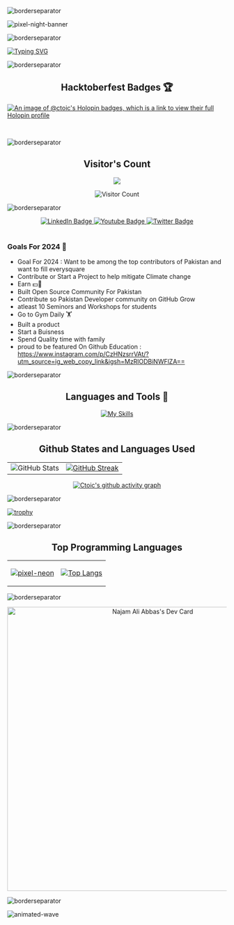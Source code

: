 ![borderseparator](https://github.com/Ctoic/Ctoic/assets/90936436/b0885c98-6e49-4365-93f1-fd2fcaed194c)



![pixel-night-banner](https://github.com/Ctoic/Ctoic/assets/90936436/fab74104-e85f-44fe-aa92-9eb7aba51e30)


![borderseparator](https://github.com/Ctoic/Ctoic/assets/90936436/b0885c98-6e49-4365-93f1-fd2fcaed194c)

[![Typing SVG](https://readme-typing-svg.demolab.com?font=Fira+Code&size=30&pause=1000&center=true&width=435&lines=Hello+Geeks!;I'm+Najam+Ali+Abbas;Let's+Grow+Together;Sophomore;Computer+Science+Student;Python+Enthusiast;Happy+Coding!;I+Know+Nothing;Learning+Never+Stops)](https://git.io/typing-svg)


![borderseparator](https://github.com/Ctoic/Ctoic/assets/90936436/ff2a1e28-a7ad-448e-a20e-cc3a62715e72)



<h2 align="center"> Hacktoberfest Badges 🏆</h2>
  
  [![An image of @ctoic's Holopin badges, which is a link to view their full Holopin profile](https://holopin.me/ctoic)](https://holopin.io/@ctoic)
  
</div>

<br>

![borderseparator](https://github.com/Ctoic/Ctoic/assets/90936436/b0885c98-6e49-4365-93f1-fd2fcaed194c)



<div align="center">
  
<h2>Visitor's Count</h2>

![](https://komarev.com/ghpvc/?username=ctoic&color=ff69b4)


![Visitor Count](https://profile-counter.glitch.me/{Ctoic}/count.svg) 

  
</div>

![borderseparator](https://github.com/Ctoic/Ctoic/assets/90936436/b0885c98-6e49-4365-93f1-fd2fcaed194c)

<div id="header" align="center">
<div id="badges">
  <a href="https://www.linkedin.com/in/najam-ali-abbas-614211216/">
    <img src="https://img.shields.io/badge/LinkedIn-blue?style=for-the-badge&logo=linkedin&logoColor=white" alt="LinkedIn Badge"/>
  </a>
  <a href="https://www.youtube.com/channel/UC4ZY1JKm3nuqX3XcCf9l0xQ/featured">
    <img src="https://img.shields.io/badge/YouTube-red?style=for-the-badge&logo=youtube&logoColor=white" alt="Youtube Badge"/>
  </a>
  <a href="https://twitter.com/Ct0ic">
    <img src="https://img.shields.io/badge/Twitter-blue?style=for-the-badge&logo=twitter&logoColor=white" alt="Twitter Badge"/>
  </a>
</div>
  </div>
<br>

### Goals For 2024 🥅
- Goal For 2024 : Want to be among the top contributors of Pakistan and want to fill everysquare
- Contribute or Start a Project to help mitigate Climate change
- Earn 💵🤑
- Built Open Source Community For Pakistan
- Contribute so Pakistan Developer community on GitHub Grow
- atleast 10 Seminors and Workshops for students
- Go to Gym Daily 🏋️
- Built a product
- Start a Buisness
- Spend Quality time with family
- proud to be featured On Github Education : https://www.instagram.com/p/CzHNzsrrVAt/?utm_source=ig_web_copy_link&igsh=MzRlODBiNWFlZA==


![borderseparator](https://github.com/Ctoic/Ctoic/assets/90936436/ff2a1e28-a7ad-448e-a20e-cc3a62715e72)


 <div align="center"> 
  <h2>Languages and Tools 🧰</h2>
   
 [![My Skills](https://skillicons.dev/icons?i=py,c,cpp,java,cs,html,css,javascript,php,magento,bash,bootstrap,django,flask,docker,eclipse,figma,github,ai,linux,md,netlify,vim,visualstudio,&theme=dark&perline=12)](https://skillicons.dev)

</div>


![borderseparator](https://github.com/Ctoic/Ctoic/assets/90936436/b0885c98-6e49-4365-93f1-fd2fcaed194c)

  <div align="center">

  <div>
<h2 alig="center"> Github States and Languages Used  </h2>

</div>



<table>
  <tr>
    <td align="center">
      <img src="https://github-readme-stats.vercel.app/api?username=ctoic&show_icons=true&theme=radical" alt="GitHub Stats" />
    </td>
    <td align="center">
      <a href="https://git.io/streak-stats">
        <img src="https://streak-stats.demolab.com/?user=ctoic&theme=radical" alt="GitHub Streak" />
      </a>
    </td>
  </tr>
</table>
 <div align="center">




    
  [![Ctoic's github activity graph](https://github-readme-activity-graph.vercel.app/graph?username=ctoic&theme=rogue)](https://github.com/ctoic/github-readme-activity-graph)





</div>




  </div>
  </div>
  
![borderseparator](https://github.com/Ctoic/Ctoic/assets/90936436/b0885c98-6e49-4365-93f1-fd2fcaed194c)
  <div>

<div>
  
[![trophy](https://github-profile-trophy.vercel.app/?username=ctoic&theme=radical)](https://github.com/ctoic/github-profile-trophy)
</div>

  
  ![borderseparator](https://github.com/Ctoic/Ctoic/assets/90936436/ff2a1e28-a7ad-448e-a20e-cc3a62715e72)






<div align="center">
  <table>
    <tr>
      <h2>Top Programming Languages</h2>
      <td align="center">
        <a href="https://github.com/Ctoic/Ctoic/assets/90936436/8f9b03ab-7642-48d9-a75e-f2f3778dd4da">
          <img src="https://github.com/Ctoic/Ctoic/assets/90936436/8f9b03ab-7642-48d9-a75e-f2f3778dd4da" alt="pixel-neon" />
        </a>
      </td>
      <td align="center">
        
[![Top Langs](https://github-readme-stats.vercel.app/api/top-langs/?username=ctoic&layout=donut-vertical)](https://github.com/ctoic/github-readme-stats)
  </table>
</div>


 ![borderseparator](https://github.com/Ctoic/Ctoic/assets/90936436/ff2a1e28-a7ad-448e-a20e-cc3a62715e72)

<div align="center">

<a href="https://app.daily.dev/ctoic"><img src="https://api.daily.dev/devcards/v2/IksW1Yr2Dr3Z9v7uInnka.png?r=wdk&type=wide" width="652" alt="Najam Ali Abbas's Dev Card"/></a>
</div>




 
 ![borderseparator](https://github.com/Ctoic/Ctoic/assets/90936436/ff2a1e28-a7ad-448e-a20e-cc3a62715e72)





  

![animated-wave](https://github.com/Ctoic/Ctoic/assets/90936436/f12da875-8704-4e89-80f8-31c42713adec)
